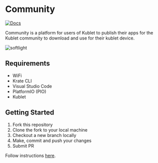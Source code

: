 # Community 

[![Docs](https://img.shields.io/badge/docs-developers.thekublet-blue?style=flat-square)](https://developers.thekublet.com)

Community is a platform for users of Kublet to publish their apps for the Kublet community to download and use for their kublet device.

![softlight](https://github.com/kublet/community/assets/4488777/04e1961f-447a-4dcb-a7ce-622f9d432fd5)

## Requirements

- WiFi
- Krate CLI
- Visual Studio Code
- PlatformIO (PIO)
- Kublet

## Getting Started

1. Fork this repository
2. Clone the fork to your local machine
3. Checkout a new branch locally
4. Make, commit and push your changes
5. Submit PR

Follow instructions [here](https://developers.thekublet.com/docs/publishing/how-to/).
